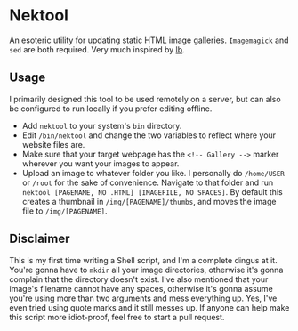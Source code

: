 # Nektool
An esoteric utility for updating static HTML image galleries. ``Imagemagick`` and ``sed`` are both required. Very much inspired by [lb](https://github.com/LukeSmithxyz/lb).

## Usage
I primarily designed this tool to be used remotely on a server, but can also be configured to run locally if you prefer editing offline.

- Add ``nektool`` to your system's ``bin`` directory.
- Edit ``/bin/nektool`` and change the two variables to reflect where your website files are.
- Make sure that your target webpage has the ``<!-- Gallery -->`` marker wherever you want your images to appear.
- Upload an image to whatever folder you like. I personally do ``/home/USER`` or ``/root`` for the sake of convenience. Navigate to that folder and run ``nektool [PAGENAME, NO .HTML] [IMAGEFILE, NO SPACES]``. By default this creates a thumbnail in ``/img/[PAGENAME]/thumbs``, and moves the image file to ``/img/[PAGENAME]``.

## Disclaimer
This is my first time writing a Shell script, and I'm a complete dingus at it. You're gonna have to ``mkdir`` all your image directories, otherwise it's gonna complain that the directory doesn't exist. I've also mentioned that your image's filename cannot have any spaces, otherwise it's gonna assume you're using more than two arguments and mess everything up. Yes, I've even tried using quote marks and it still messes up. If anyone can help make this script more idiot-proof, feel free to start a pull request.
